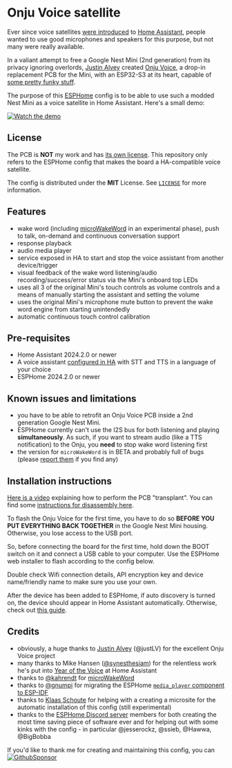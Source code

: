 # Onju Voice satellite

Ever since voice satellites [were introduced](https://www.home-assistant.io/blog/2023/04/27/year-of-the-voice-chapter-2/#composing-voice-assistants) to [Home Assistant](https://www.home-assistant.io/), people wanted to use good microphones and speakers for this purpose, but not many were really available.

In a valiant attempt to free a Google Nest Mini (2nd generation) from its privacy ignoring overlords, [Justin Alvey](https://github.com/justLV) created [Onju Voice](https://github.com/justLV/onju-voice), a drop-in replacement PCB for the Mini, with an ESP32-S3 at its heart, capable of [some pretty funky stuff](https://twitter.com/justLV/status/1681377298308820992).

The purpose of this [ESPHome](https://www.esphome.io/) config is to be able to use such a modded Nest Mini as a voice satellite in Home Assistant. Here's a small demo:

[![Watch the demo](https://i.ytimg.com/vi/fuX6IYa79gA/hqdefault.jpg)](https://www.youtube.com/watch?v=fuX6IYa79gA)

## License

The PCB is **NOT** my work and has [its own license](https://github.com/justLV/onju-voice/blob/master/LICENSE). This repository only refers to the ESPHome config that makes the board a HA-compatible voice satellite.

The config is distributed under the **MIT** License. See [`LICENSE`](LICENSE) for more information.

## Features

- wake word (including [microWakeWord](https://www.esphome.io/components/micro_wake_word) in an experimental phase), push to talk, on-demand and continuous conversation support
- response playback
- audio media player
- service exposed in HA to start and stop the voice assistant from another device/trigger
- visual feedback of the wake word listening/audio recording/success/error status via the Mini's onboard top LEDs
- uses all 3 of the original Mini's touch controls as volume controls and a means of manually starting the assistant and setting the volume
- uses the original Mini's microphone mute button to prevent the wake word engine from starting unintendedly
- automatic continuous touch control calibration

## Pre-requisites

- Home Assistant 2024.2.0 or newer
- A voice assistant [configured in HA](https://my.home-assistant.io/redirect/voice_assistants/) with STT and TTS in a language of your choice
- ESPHome 2024.2.0 or newer

## Known issues and limitations

- you have to be able to retrofit an Onju Voice PCB inside a 2nd generation Google Nest Mini.
- ESPHome currently can't use the I2S bus for both listening and playing **simultaneously**. As such, if you want to stream audio (like a TTS notification) to the Onju, you **need** to stop wake word listening first
- the version for `microWakeWord` is in BETA and probably full of bugs (please [report them](https://github.com/tetele/onju-voice-satellite/issues/new?assignees=&labels=bug&projects=&template=bug.yml) if you find any)

## Installation instructions

[Here is a video](https://youtu.be/VaQkc-sgc04) explaining how to perform the PCB "transplant". You can find some [instructions for disassembly here](<https://www.ifixit.com/Teardown/Google+Nest+Mini+(2nd+generation)+Teardown/130974>).

To flash the Onju Voice for the first time, you have to do so **BEFORE YOU PUT EVERYTHING BACK TOGETHER** in the Google Nest Mini housing. Otherwise, you lose access to the USB port.

So, before connecting the board for the first time, hold down the BOOT switch on it and connect a USB cable to your computer. Use the ESPHome web installer to flash according to the config below.

Double check Wifi connection details, API encryption key and device name/friendly name to make sure you use your own.

After the device has been added to ESPHome, if auto discovery is turned on, the device should appear in Home Assistant automatically. Otherwise, check out [this guide](https://esphome.io/guides/getting_started_hassio.html).

## Credits

- obviously, a huge thanks to [Justin Alvey](https://twitter.com/justLV) (@justLV) for the excellent Onju Voice project
- many thanks to Mike Hansen ([@synesthesiam](https://github.com/synesthesiam)) for the relentless work he's put into [Year of the Voice](https://www.home-assistant.io/voice_control/) at Home Assistant
- thanks to [@kahrendt](https://github.com/kahrendt) for [microWakeWord](https://github.com/kahrendt/microWakeWord)
- thanks to [@gnumpi](https://github.com/gnumpi) for migrating the ESPHome [`media_player` component to ESP-IDF](https://github.com/gnumpi/esphome_audio)
- thanks to [Klaas Schoute](https://github.com/klaasnicolaas) for helping with a creating a microsite for the automatic installation of this config (still experimental)
- thanks to the [ESPHome Discord server](https://discord.gg/KhAMKrd) members for both creating the most time saving piece of software ever and for helping out with some kinks with the config - in particular @jesserockz, @ssieb, @Hawwa, @BigBobba

If you'd like to thank me for creating and maintaining this config, you can [![GithubSponsor][githubsponsorbadge]][githubsponsor]

[githubsponsor]: https://github.com/sponsors/tetele/
[githubsponsorbadge]: https://img.shields.io/badge/sponsor%20me%20on%20github-sponsor-yellow.svg?style=for-the-badge
